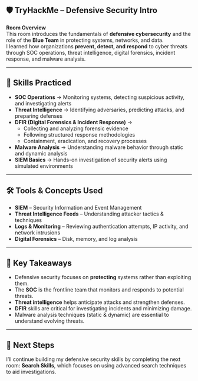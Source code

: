 ## 🛡️ TryHackMe – Defensive Security Intro

**Room Overview**  
This room introduces the fundamentals of **defensive cybersecurity** and the role of the **Blue Team** in protecting systems, networks, and data.  
I learned how organizations **prevent, detect, and respond** to cyber threats through SOC operations, threat intelligence, digital forensics, incident response, and malware analysis.

---

## 🧠 Skills Practiced
- **SOC Operations** → Monitoring systems, detecting suspicious activity, and investigating alerts  
- **Threat Intelligence** → Identifying adversaries, predicting attacks, and preparing defenses  
- **DFIR (Digital Forensics & Incident Response)** →  
  - Collecting and analyzing forensic evidence  
  - Following structured response methodologies  
  - Containment, eradication, and recovery processes  
- **Malware Analysis** → Understanding malware behavior through static and dynamic analysis  
- **SIEM Basics** → Hands-on investigation of security alerts using simulated environments

---

## 🛠️ Tools & Concepts Used
- **SIEM** – Security Information and Event Management  
- **Threat Intelligence Feeds** – Understanding attacker tactics & techniques  
- **Logs & Monitoring** – Reviewing authentication attempts, IP activity, and network intrusions  
- **Digital Forensics** – Disk, memory, and log analysis

---

## 📌 Key Takeaways
- Defensive security focuses on **protecting** systems rather than exploiting them.
- The **SOC** is the frontline team that monitors and responds to potential threats.
- **Threat intelligence** helps anticipate attacks and strengthen defenses.
- **DFIR** skills are critical for investigating incidents and minimizing damage.
- Malware analysis techniques (static & dynamic) are essential to understand evolving threats.

---

## 🎯 Next Steps
I’ll continue building my defensive security skills by completing the next room: **Search Skills**, which focuses on using advanced search techniques to aid investigations.
